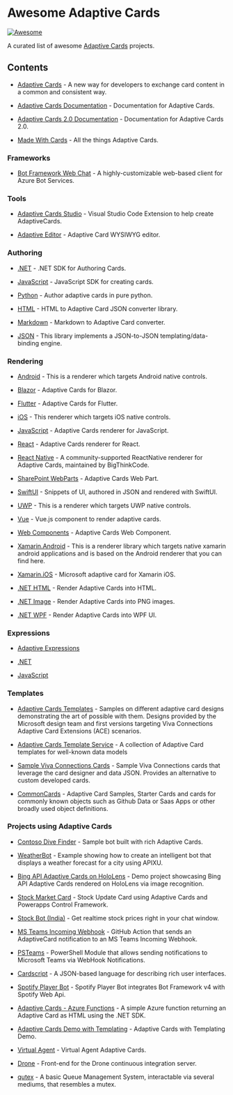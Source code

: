 # Awesome Adaptive Cards

[![Awesome](https://cdn.rawgit.com/sindresorhus/awesome/d7305f38d29fed78fa85652e3a63e154dd8e8829/media/badge.svg)](https://github.com/sindresorhus/awesome) 

A curated list of awesome [Adaptive Cards](https://adaptivecards.io) projects.

## Contents

- [Adaptive Cards](https://github.com/microsoft/AdaptiveCards) - A new way for developers to exchange card content in a common and consistent way.

- [Adaptive Cards Documentation](https://github.com/MicrosoftDocs/AdaptiveCards) - Documentation for Adaptive Cards.

- [Adaptive Cards 2.0 Documentation](https://github.com/dclaux/adaptivecards-v2-docs) - Documentation for Adaptive Cards 2.0.

- [Made With Cards](https://github.com/MadeWithCards) - All the things Adaptive Cards.

### Frameworks

- [Bot Framework Web Chat](https://github.com/microsoft/BotFramework-WebChat) - A highly-customizable web-based client for Azure Bot Services.

### Tools

- [Adaptive Cards Studio](https://github.com/MadeWithCards/AdaptiveCardsStudio) - Visual Studio Code Extension to help create AdaptiveCards.

- [Adaptive Editor](https://github.com/rcasto/adaptive-editor) - Adaptive Card WYSIWYG editor.

### Authoring

- [.NET](https://docs.microsoft.com/en-us/adaptive-cards/sdk/authoring-cards/net) - .NET SDK for Authoring Cards.

- [JavaScript](https://docs.microsoft.com/en-us/adaptive-cards/sdk/authoring-cards/javascript) - JavaScript SDK for creating cards.

- [Python](https://github.com/CiscoSE/pyadaptivecards) - Author adaptive cards in pure python.

- [HTML](https://github.com/rcasto/adaptive-html) - HTML to Adaptive Card JSON converter library.

- [Markdown](https://github.com/rcasto/adaptive-markdown) - Markdown to Adaptive Card converter.

- [JSON](https://github.com/MadeWithCards/Transformer/blob/12e37eed187b529124d020a4307bf90f91844299/Source/JS/README.md) - This library implements a JSON-to-JSON templating/data-binding engine.

### Rendering

- [Android](https://docs.microsoft.com/en-us/adaptive-cards/sdk/rendering-cards/android/getting-started) - This is a renderer which targets Android native controls.

- [Blazor](https://github.com/mikoskinen/Blazor.AdaptiveCards) - Adaptive Cards for Blazor.

- [Flutter](https://pub.dev/packages/flutter_adaptive_cards) - Adaptive Cards for Flutter.

- [iOS](https://docs.microsoft.com/en-us/adaptive-cards/sdk/rendering-cards/ios/getting-started) - This renderer which targets iOS native controls.

- [JavaScript](https://docs.microsoft.com/en-us/adaptive-cards/sdk/rendering-cards/javascript/getting-started) - Adaptive Cards renderer for JavaScript.

- [React](https://www.npmjs.com/package/adaptivecards-react) - Adaptive Cards renderer for React.

- [React Native](https://docs.microsoft.com/en-us/adaptive-cards/sdk/rendering-cards/react-native/getting-started) - A community-supported ReactNative renderer for Adaptive Cards, maintained by BigThinkCode.

- [SharePoint WebParts](https://github.com/pnp/sp-dev-fx-webparts/tree/main/samples/react-adaptivecards) - Adaptive Cards Web Part.

- [SwiftUI](https://github.com/gonzalezreal/AdaptiveCardUI) - Snippets of UI, authored in JSON and rendered with SwiftUI.

- [UWP](https://docs.microsoft.com/en-us/adaptive-cards/sdk/rendering-cards/uwp/getting-started) - This is a renderer which targets UWP native controls.

- [Vue](https://github.com/DeeJayTC/adaptivecards-vue) - Vue.js component to render adaptive cards.

- [Web Components](https://github.com/deejaytc/adaptivecards-wc) - Adaptive Cards Web Component.

- [Xamarin.Android](https://docs.microsoft.com/en-us/adaptive-cards/sdk/rendering-cards/xamarin/android/getting-started) - This is a renderer library which targets native xamarin android applications and is based on the Android renderer that you can find here.

- [Xamarin.iOS](https://www.nuget.org/packages/AdaptiveCard.Xamarin.iOS/) - Microsoft adaptive card for Xamarin iOS.

- [.NET HTML](https://docs.microsoft.com/en-us/adaptive-cards/sdk/rendering-cards/net-html/getting-started) - Render Adaptive Cards into HTML.

- [.NET Image](https://docs.microsoft.com/en-us/adaptive-cards/sdk/rendering-cards/net-image/getting-started) - Render Adaptive Cards into PNG images. 

- [.NET WPF](https://docs.microsoft.com/en-us/adaptive-cards/sdk/rendering-cards/net-wpf/getting-started) - Render Adaptive Cards into WPF UI.

### Expressions 

- [Adaptive Expressions](https://docs.microsoft.com/en-us/azure/bot-service/bot-builder-concept-adaptive-expressions?view=azure-bot-service-4.0&tabs=arithmetic)

- [.NET](https://www.nuget.org/packages/AdaptiveExpressions/)

- [JavaScript](https://www.npmjs.com/package/adaptive-expressions)

### Templates

- [Adaptive Cards Templates](https://github.com/MadeWithCards/AdaptiveCards-Templates) - Samples on different adaptive card designs demonstrating the art of possible with them. Designs provided by the Microsoft design team and first versions targeting Viva Connections Adaptive Card Extensions (ACE) scenarios.

- [Adaptive Cards Template Service](https://github.com/microsoft/adaptivecards-templates) - A collection of Adaptive Card templates for well-known data models

- [Sample Viva Connections Cards](https://github.com/alexc-MSFT/viva-connections-cards) - Sample Viva Connections cards that leverage the card designer and data JSON. Provides an alternative to custom developed cards.

- [CommonCards](https://github.com/MadeWithCards/CommonCards) - Adaptive Card Samples, Starter Cards and cards for commonly known objects such as Github Data or Saas Apps or other broadly used object definitions.

### Projects using Adaptive Cards

- [Contoso Dive Finder](https://github.com/matthidinger/ContosoScubaBot) - Sample bot built with rich Adaptive Cards.

- [WeatherBot](https://github.com/EricDahlvang/AdaptiveCards-WeatherBot) - Example showing how to create an intelligent bot that displays a weather forecast for a city using APIXU.

- [Bing API Adaptive Cards on HoloLens](https://github.com/microsoft/bingapi-hololens-demo) - Demo project showcasing Bing API Adaptive Cards rendered on HoloLens via image recognition.

- [Stock Market Card](https://github.com/OOlashyn/PCF-StockMarketCard) - Stock Update Card using Adaptive Cards and Powerapps Control Framework.

- [Stock Bot (India)](https://github.com/r4hulp/StockBot) - Get realtime stock prices right in your chat window.

- [MS Teams Incoming Webhook](https://github.com/mikesprague/teams-incoming-webhook-action) - GitHub Action that sends an AdaptiveCard notification to an MS Teams Incoming Webhook.

- [PSTeams](https://github.com/EvotecIT/PSTeams) - PowerShell Module that allows sending notifications to Microsoft Teams via WebHook Notifications.

- [Cardscript](https://github.com/wmfs/cardscript) - A JSON-based language for describing rich user interfaces.

- [Spotify Player Bot](https://github.com/bragner/Spotify-Player-Bot) - Spotify Player Bot integrates Bot Framework v4 with Spotify Web Api.

- [Adaptive Cards - Azure Functions](https://github.com/cdngmnks/adaptive-cards-azure-functions-dotnet) - A simple Azure function returning an Adaptive Card as HTML using the .NET SDK. 

- [Adaptive Cards Demo with Templating](https://github.com/dseda/adaptive-cards-demo/tree/d30ec17f840d78def7dd84fcde89442c7483bdd5) - Adaptive Cards with Templating Demo.

- [Virtual Agent](https://github.com/dylanlindgren/va-adaptive-cards) - Virtual Agent Adaptive Cards.

- [Drone](https://github.com/drone/drone-ui) - Front-end for the Drone continuous integration server.

- [qutex](https://github.com/amthorn/qutex) - A basic Queue Management System, interactable via several mediums, that resembles a mutex.
